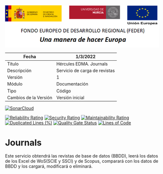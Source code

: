 ![](../../Docs/media/CabeceraDocumentosMD.png)

| Fecha         | 1/3/2022                                                   |
| ------------- | ------------------------------------------------------------ |
|Título|Hércules EDMA. Journals| 
|Descripción|Servicio de carga de revistas|
|Versión|1|
|Módulo|Documentación|
|Tipo|Código|
|Cambios de la Versión|Versión inicial|


[![SonarCloud](https://sonarcloud.io/images/project_badges/sonarcloud-white.svg)](https://sonarcloud.io/summary/new_code?id=Hercules.CommonsEDMA.Journals)

[![Reliability Rating](https://sonarcloud.io/api/project_badges/measure?project=Hercules.CommonsEDMA.Journals&metric=reliability_rating)](https://sonarcloud.io/summary/new_code?id=Hercules.CommonsEDMA.Journals)
[![Security Rating](https://sonarcloud.io/api/project_badges/measure?project=Hercules.CommonsEDMA.Journals&metric=security_rating)](https://sonarcloud.io/summary/new_code?id=Hercules.CommonsEDMA.Journals)
[![Maintainability Rating](https://sonarcloud.io/api/project_badges/measure?project=Hercules.CommonsEDMA.Journals&metric=sqale_rating)](https://sonarcloud.io/summary/new_code?id=Hercules.CommonsEDMA.Journals)
[![Duplicated Lines (%)](https://sonarcloud.io/api/project_badges/measure?project=Hercules.CommonsEDMA.Journals&metric=duplicated_lines_density)](https://sonarcloud.io/summary/new_code?id=Hercules.CommonsEDMA.Journals)
[![Quality Gate Status](https://sonarcloud.io/api/project_badges/measure?project=Hercules.CommonsEDMA.Journals&metric=alert_status)](https://sonarcloud.io/summary/new_code?id=Hercules.CommonsEDMA.Journals)
[![Lines of Code](https://sonarcloud.io/api/project_badges/measure?project=Hercules.CommonsEDMA.Journals&metric=ncloc)](https://sonarcloud.io/summary/new_code?id=Hercules.CommonsEDMA.Journals)



# Journals
Este servicio obtendrá las revistas de base de datos (BBDD), leerá los datos de los Excel de WoS(SCIE y SSCI) y de Scopus, comparará con los datos de BBDD y los cargará, modificará o eliminará.
